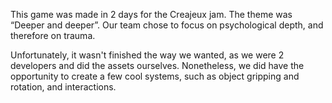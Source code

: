 This game was made in 2 days for the Creajeux jam. The theme was “Deeper and deeper”. Our team chose to focus on psychological depth, and therefore on trauma.

Unfortunately, it wasn't finished the way we wanted, as we were 2 developers and did the assets ourselves. Nonetheless, we did have the opportunity to create a few cool systems, such as object gripping and rotation, and interactions.
